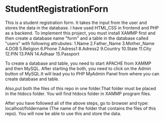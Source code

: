 # StudentRegistrationForn

This is a student registration form. It takes the input from the user and stores the data in the database. I have used HTML,CSS in frontend and PHP as a backend.
To implement this project, you must install XAMMP first and then create a database name "form" and a table in the database called "users" with following attrubutes:
1.Name
2.Father_Name
3.Mother_Name
4.DOB
5.Religion
6.Phone
7.Adress1
8.Adress2
9.Country
10.State
11.City
12.PIN
13.PAN
14.Adhaar
15.Passport

To create a database and table, you need to start APACHE from XAMMP and then MySQL. After starting the both, you need to click on the Admin  button of MySQL.It will lead
you to PHP MyAdmin Panel from where you can create database and table.

Also,put both the files of this repo in one folder.That folder must be placed in the htdocs folder. You will find htdocs folder in XAMMP program files. 

After you have followed all of the above steps, go to browser and type: localhost/foldername (The name of the folder that contains the files of this repo).
You will now be able to use this and store the data.
